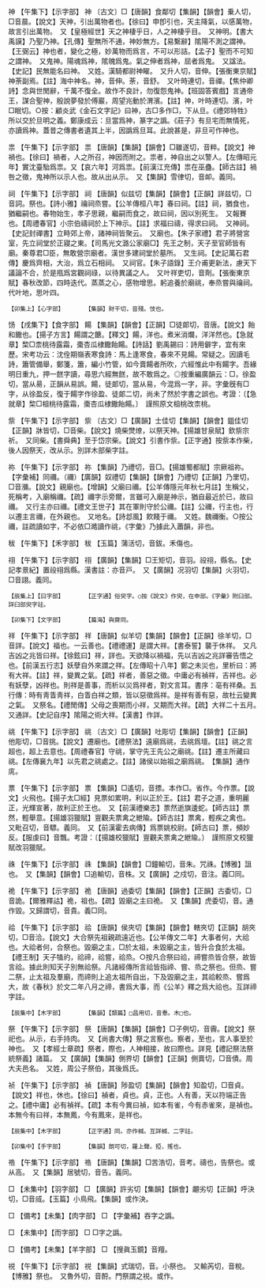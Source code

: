 <!-- { "loadSidebar": true } -->
神	【午集下】【示字部】	神	〔古文〕□【唐韻】食鄰切【集韻】【韻會】乗人切，□音晨。【說文】天神，引出萬物者也。【徐曰】申卽引也，天主降氣，以感萬物，故言引出萬物。　又【皇極經世】天之神棲乎日，人之神棲乎目。　又神明。【書大禹謨】乃聖乃神。【孔傳】聖無所不通，神妙無方。【易繫辭】隂陽不測之謂神。【王弼云】神也者，變化之極，妙萬物而爲言，不可以形詰。【孟子】聖而不可知之謂神。　又鬼神。陽魂爲神，隂魄爲鬼。氣之伸者爲神，屈者爲鬼。　又諡法。【史記】民無能名曰神。　又姓。漢騎都尉神矅。　又升人切，音伸。【張衡東京賦】神荼副焉。【註】海中神名。神，音伸。荼，音舒。　又叶時連切，音禪。【焦仲卿詩】念與世閒辭，千萬不復全。故作不良計，勿復怨鬼神。【班固答賓戲】言通帝王，謀合聖神，殷說夢發於傅巖，周望兆動於渭濱。【註】神，叶時連切。濱，叶□眠切。○按：顧炎武《金石文字記》曰神，古□多作□，下从旦。《禮郊特牲》所以交於旦明之義。鄭康成云：旦當爲神，篆字之譌。《莊子》有旦宅而無情死，亦讀爲神。蓋昔之傳書者遺其上半，因譌爲旦耳。此說甚是，非旦可作神也。

祟	【午集下】【示字部】	祟	【唐韻】【集韻】【韻會】□雖遂切，音粹。【說文】神禍也。【徐曰】禍者，人之所召，神因而附之。祟者，神自出之以警人。【左傳昭元年】實沈臺駘爲祟。又【哀六年】河爲祟。【前漢江充傳】祟在巫蠱。【師古註】禍咎之徵，鬼神所以示人也。故从出从示。　又【集韻】雪律切，音卹。義同。

祠	【午集下】【示字部】	祠	【唐韻】似兹切【集韻】【韻會】【正韻】詳兹切，□音詞。祭也。【詩小雅】禴祠烝嘗。【公羊傳桓八年】春曰祠。【註】祠，猶食也，猶繼嗣也。春物始生，孝子思親，繼嗣而食之，故曰祠，因以別死生。　又報賽也。【周禮春官】小宗伯禱祠於上下神示。【註】求福曰禱，得求曰祠。　又神祠。【史記封禪書】立畤郊上帝，諸神祠皆聚云。　又廟也。【朱子家禮】君子將營宮室，先立祠堂於正寢之東。【司馬光文潞公家廟□】先王之制，天子至官師皆有廟。秦尊君□臣，無敢營宗廟者。漢世多建祠堂於墓所。　又生祠。【史記萬石君傳】慶爲齊相，大治，爲立石相祠。　又祠官。【朱子語錄】王介甫更新法，慮天下議論不合，於是甁爲宮觀祠祿，以待異議之人。　又叶祥吏切，音劑。【張衡東京賦】春秋改節，四時迭代。蒸蒸之心，感物增思。躬追養於廟祧，奉烝嘗與禴祠。代叶地，思叶四。

	【卯集上】【心字部】		【集韻】財干切，音殘。忮也。

饧	【戌集下】【食字部】	餳	【集韻】【韻會】【正韻】□徒郞切，音唐。【說文】飴和饊也。【揚子方言】餳謂之餹。【釋文】餳，洋也。煮米消爛，洋洋然也。【急就章】棃□柰桃待露霜，棗杏瓜棣饊飴餳。【詩話】劉禹錫曰：詩用僻字，宜有來歷。宋考功云：沈佺期嶺表寒食詩：馬上逢寒食，春來不見餳。常疑之。因讀毛詩，簫管備舉，鄭箋，簫，編小竹管，如今賣餳者所吹，六經惟此中有餳字。吾緣明日重九，押一餻字讀，尋思六經無餻，故不敢爲之。◎按重編廣韻云：□，徐盈切，當从昜，正韻从易誤。餳，徒郞切，當从易，今混爲一字，非。字彙旣有□字，从徐盈反，復于餳字作徐盈、徒郞二切，尚未了然於字書之誤也。考證：〔【急就章】棃□柤桃待露霜，棗杏瓜棣饊飴餳。〕　謹照原文柤桃改柰桃。 

祡	【午集下】【示字部】	祡	〔古文〕□【廣韻】士佳切【集韻】【韻會】鉏佳切【正韻】牀皆切，□音柴。【說文】燒柴燓燎，以祭天神。【揚雄甘泉賦】欽祡宗祈。　又同柴。【書舜典】至于岱宗柴。【說文】引書作祡。【正字通】按祡本作柴，後人因祭天，改从示。別詳木部柴字註。

祢	【午集下】【示字部】	祢	【集韻】乃禮切，音□。【揚雄蜀都賦】宗厥祖祢。【字彙補】同禰。（禰）【廣韻】奴禮切【集韻】【韻會】乃禮切【正韻】乃里切，□音瀰。【說文】親廟也。【增韻】父廟曰禰。【公羊傳隱元年秋七月註】生稱父，死稱考，入廟稱禰。【疏】禰字示旁爾，言雖可入廟是神示，猶自最近於已，故曰禰。　又行主亦曰禰。【禮文王世子】其在軍則守於公禰。【註】公禰，行主也，行以遷主言禰，在外親也。　又地名。【詩邶風】飮餞于禰。　又姓。魏禰衡。○按公禰，註疏讀如字，不必依□澔讀作祧，《字彙》乃據此入蕭韻，非也。

秡	【午集下】【禾字部】	秡	【玉篇】蒲活切，音鈸。禾傷也。

祤	【午集下】【示字部】	祤	【廣韻】【集韻】□王矩切，音羽。祋祤，縣名。【史記孝景紀】置祋祤爲縣。漢書註：亦音戸。　又【廣韻】况羽切【集韻】火羽切，□音詡。義同。

	【辰集上】【曰字部】		【正字通】俗臾字。○按《說文》作臾，在申部。《字彙》附臼部。詳臼部臾字註。

	【卯集下】【文字部】		【篇海】與齋同。

祥	【午集下】【示字部】	祥	【唐韻】似羊切【集韻】【韻會】【正韻】徐羊切，□音詳。【說文】福也。一云善也。【禮禮運】是謂大祥。【書泰誓】襲于休祥。　又凡吉凶之兆皆曰祥。【徐鉉曰】祥，詳也。天欲降以禍福，先以吉凶之兆詳審告悟之也。【前漢五行志】妖孽自外來謂之祥。【左傳昭十八年】鄭之未災也，里析曰：將有大祥。【註】祥，變異之氣。【疏】祥者，善惡之徵。中庸必有禎祥，吉祥也。必有妖孽，凶祥也。則祥是善事，而析以災爲祥者，對文言耳。書序：亳有祥桑。五行傳：時有靑眚靑祥，白眚白祥之類，皆以惡徵爲祥。是祥有善有惡，故杜云變異之氣。　又祭名。【禮閒傳】父母之喪期而小祥，又期而大祥。【疏】大祥二十五月。　又通詳。【史記自序】隂陽之術大祥。【漢書】作詳。

祧	【午集下】【示字部】	祧	〔古文〕□【廣韻】吐彫切【集韻】【韻會】【正韻】他彫切，□音挑。【說文】遷廟也。【禮祭法】遠廟爲祧，去祧爲壇。【註】祧之言超也，超上去意也。【周禮春官】守祧，掌守先王先公之廟祧。【註】遷主所藏曰祧。【左傳襄九年】以先君之祧處之。【註】諸侯以始祖之廟爲祧。　【集韻】通作庣。

票	【午集下】【示字部】	票	【集韻】□遙切，音摽。本作□。省作。今作票。【說文】火飛也。【揚子太□經】見票如累明，利以正於王。【註】君子之道，重明麗正，光輝宣著，故利正於王也。　又【前漢禮樂志】票然逝旗逶蛇。【師古註】票然，輕舉意。【揚雄羽獵賦】亶觀夫票禽之紲隃。【師古註】票禽，輕疾之禽也。　又毗召切，音驃。義同。　又【前漢霍去病傳】爲票姚校尉。【師古曰】票，頻妙反。【服虔曰】音飄。考證：〔【揚雄校獵賦】亶觀夫票禽之紲隃。〕　謹照原文校獵賦改羽獵賦。 

祩	【午集下】【示字部】	祩	【集韻】【韻會】□鐘輸切，音朱。咒祩。【博雅】詛也。　又【集韻】【韻會】□追輸切，音株。又【廣韻】之戍切，音注。義□同。

祪	【午集下】【示字部】	祪	【唐韻】過委切【集韻】【韻會】【正韻】古委切，□音詭。【爾雅釋詁】祪，祖也。【疏】毀廟之主曰祪。　又【集韻】虎委切，音。通作毀。又歸謂切，音貴。義□同。

祫	【午集下】【示字部】	祫	【唐韻】侯夾切【集韻】【韻會】轄夾切【正韻】胡夾切，□音洽。【說文】大合祭先祖親疏遠近也。【公羊傳文二年】大事者何，大祫也。大祫者何，合祭也。毀廟之主，□於太祖，未毀廟之主，皆升合食於太祖。【禮王制】天子犆礿，祫禘，祫嘗，祫烝。○按凡合祭曰祫，禘嘗烝皆合祭，故皆言祫。據此則知天子別無祫祭。凡諸經傳所言祫皆指禘、嘗、烝之祭也。但烝、嘗二祭，止太祖及羣廟，而禘則上追太祖所自出，下及毀廟之主，其祫較烝、嘗爲大，故《春秋》於文二年八月之禘，書爲大事，而《公羊》釋之爲大祫也。互詳禘字註。

	【辰集中】【木字部】		【集韻】【類篇】□昌用切，音惷。木□也。

祭	【午集下】【示字部】	祭	【唐韻】【集韻】【韻會】□子例切，音霽。【說文】祭祀也。从示，右手持肉。　又【尚書大傳】祭之言察也。察者，至也，言人事至於神也。　又【孝經士章疏】祭者，際也，人神相接，故曰際也。詳見【禮記祭法祭統祭義】諸篇。　又【廣韻】【集韻】側界切【韻會】【正韻】側賣切，□音債。周大夫邑名。　又姓，周公子祭伯，其後爲氏。

祯	【午集下】【示字部】	禎	【唐韻】陟盈切【集韻】【韻會】知盈切，□音貞。【說文】祥也，休也。【徐曰】禎者，貞也。貞，正也。人有善，天以符端正告之。【禮中庸】必有禎祥。【疏】本有今異曰禎，如本有雀，今有赤雀來，是禎也。本無今有曰祥，本無鳳，今有鳳來，是祥也。

	【辰集中】【木字部】		【正字通】同。亦作椷。互詳椷、二字註。

	【卯集中】【手字部】		【集韻】朗可切，羅上聲。掗，搖也。

祰	【午集下】【示字部】	祰	【唐韻】【集韻】□苦浩切，音考。禱也，告祭也。或从高。　又【集韻】居號切，音告。義同。

□	【未集中】【羽字部】	□	【廣韻】許劣切【集韻】【韻會】翽劣切【正韻】呼決切，□音烕。【玉篇】小鳥飛。【集韻】或作決。

□	【備考】【未集】【肉字部】	□	【字彙補】吞字之譌。

□	【未集中】【而字部】	□	□字之譌。

□	【備考】【未集】【羊字部】	□	【搜眞玉鏡】音羶。

祱	【午集下】【示字部】	祱	【集韻】式瑞切，音。小祭也。　又輸芮切，音稅。【博雅】祭也。　又魯外切，音酹。門祭謂之祱。或作。

